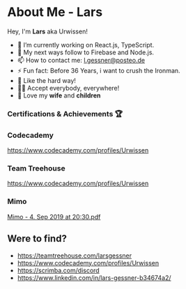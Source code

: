 # About Me - Lars
Hey, I'm **Lars** aka Urwissen!
* 🔭 I’m currently working on React.js, TypeScript.
* 🚀 My next ways follow to Firebase and Node.js.
* 📫 How to contact me: l.gessner@posteo.de
* ⚡ Fun fact: Before 36 Years, i want to crush the Ironman.
* 🤕 Like the hard way!
* 🏳️‍🌈 Accept everybody, everywhere!
* 🥰 Love my **wife** and **children**

### Certifications & Achievements 🏆
### Codecademy
https://www.codecademy.com/profiles/Urwissen
### Team Treehouse
https://www.codecademy.com/profiles/Urwissen
### Mimo
[Mimo - 4. Sep 2019 at 20:30.pdf](https://github.com/Urwissen/about-me/files/8198932/Mimo.-.4.Sep.2019.at.20.30.pdf)


## Were to find?
- https://teamtreehouse.com/larsgessner
- https://www.codecademy.com/profiles/Urwissen
- https://scrimba.com/discord
- https://www.linkedin.com/in/lars-gessner-b34674a2/
